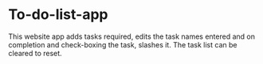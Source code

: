 # To-do-list-app
This website app adds tasks required, edits the task names entered and on completion and check-boxing the task, slashes it. The task list can be cleared to reset.
